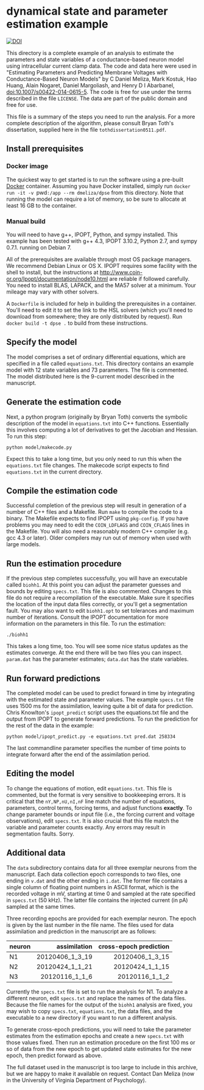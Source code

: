 # dynamical state and parameter estimation example

[![DOI](https://zenodo.org/badge/85078265.svg)](https://zenodo.org/badge/latestdoi/85078265)

This directory is a complete example of an analysis to estimate the parameters
and state variables of a conductance-based neuron model using intracellular
current clamp data. The code and data here were used in "Estimating Parameters
and Predicting Membrane Voltages with Conductance-Based Neuron Models" by C
Daniel Meliza, Mark Kostuk, Hao Huang, Alain Nogaret, Daniel Margoliash, and
Henry D I Abarbanel,
[doi:10.1007/s00422-014-0615-5](http://doi.org/10.1007/s00422-014-0615-5). The
code is free for use under the terms described in the file `LICENSE`. The data
are part of the public domain and free for use.

This file is a summary of the steps you need to run the analysis. For a
more complete description of the algorithm, please consult Bryan Toth's
dissertation, supplied here in the file `tothdissertation0511.pdf`.


## Install prerequisites

### Docker image

The quickest way to get started is to run the software using a pre-built
[Docker](https://www.docker.com/) container. Assuming you have Docker installed,
simply run `docker run -it -v `pwd`:/app --rm dmeliza/dpse` from this directory.
Note that running the model can require a lot of memory, so be sure to allocate
at least 16 GB to the container.

### Manual build

You will need to have g++, IPOPT, Python, and sympy installed. This
example has been tested with g++ 4.3, IPOPT 3.10.2, Python 2.7, and
sympy 0.7.1. running on Debian 7.

All of the prerequisites are available through most OS package managers.
We recommend Debian Linux or OS X. IPOPT requires some facility with the
shell to install, but the instructions at
<http://www.coin-or.org/Ipopt/documentation/node10.html> are reliable if
followed carefully. You need to install BLAS, LAPACK, and the MA57
solver at a minimum. Your mileage may vary with other solvers.

A `Dockerfile` is included for help in building the prerequisites in a
container. You'll need to edit it to set the link to the HSL solvers (which
you'll need to download from somewhere; they are only distributed by request).
Run `docker build -t dpse .` to build from these instructions.

## Specify the model

The model comprises a set of ordinary differential equations, which are
specified in a file called `equations.txt`. This directory contains an
example model with 12 state variables and 73 parameters. The file is
commented. The model distributed here is the 9-current model described
in the manuscript.

## Generate the estimation code

Next, a python program (originally by Bryan Toth) converts the symbolic
description of the model in `equations.txt` into C++ functions.
Essentially this involves computing a lot of derivatives to get the
Jacobian and Hessian. To run this step:

``` {.example}
python model/makecode.py
```

Expect this to take a long time, but you only need to run this when the
`equations.txt` file changes. The makecode script expects to find
`equations.txt` in the current directory.

## Compile the estimation code

Successful completion of the previous step will result in generation of
a number of C++ files and a Makefile. Run `make` to compile the code to
a binary. The Makefile expects to find IPOPT using `pkg-config`. If you
have problems you may need to edit the `COIN_LDFLAGS` and `COIN_CFLAGS`
lines in the Makefile. You will also need a reasonably modern C++
compiler (e.g. gcc 4.3 or later). Older compilers may run out of memory
when used with large models.

## Run the estimation procedure

If the previous step completes successfully, you will have an executable
called `biohh1`. At this point you can adjust the parameter guesses and
bounds by editing `specs.txt`. This file is also commented. Changes to
this file do not require a recompilation of the executable. Make sure it
specifies the location of the input data files correctly, or you'll get
a segmentation fault. You may also want to edit `biohh1.opt` to set
tolerances and maximum number of iterations. Consult the IPOPT
documentation for more information on the parameters in this file. To
run the estimation:

``` {.example}
./biohh1
```

This takes a long time, too. You will see some nice status updates as
the estimates converge. At the end there will be two files you can
inspect. `param.dat` has the parameter estimates; `data.dat` has the
state variables.

## Run forward predictions

The completed model can be used to predict forward in time by
integrating with the estimated state and parameter values. The example
`specs.txt` file uses 1500 ms for the assimilation, leaving quite a bit
of data for prediction. Chris Knowlton's `ipopt_predict` script uses the
equations.txt file and the output from IPOPT to generate forward
predictions. To run the prediction for the rest of the data in the
example:

``` {.example}
python model/ipopt_predict.py -e equations.txt pred.dat 258334
```

The last commandline parameter specifies the number of time points to
integrate forward after the end of the assimilation period.

## Editing the model

To change the equations of motion, edit `equations.txt`. This file is
commented, but the format is very sensitive to bookkeeping errors. It is
critical that the `nY,NP,nU,nI,nF` line match the number of equations,
parameters, control terms, forcing terms, and adjust functions
**exactly**. To change parameter bounds or input file (i.e., the forcing
current and voltage observations), edit `specs.txt`. It is also crucial
that this file match the variable and parameter counts exactly. Any
errors may result in segmentation faults. Sorry.

## Additional data

The `data` subdirectory contains data for all three exemplar neurons
from the manuscript. Each data collection epoch corresponds to two
files, one ending in `v.dat` and the other ending in `i.dat`. The former
file contains a single column of floating point numbers in ASCII format,
which is the recorded voltage in mV, starting at time 0 and sampled at
the rate specified in `specs.txt` (50 kHz). The latter file contains the
injected current (in pA) sampled at the same times.

Three recording epochs are provided for each exemplar neuron. The epoch
is given by the last number in the file name. The files used for data
assimilation and prediction in the manuscript are as follows:

|neuron |   assimilation  |   cross-epoch prediction|
|-------|----------------:|------------------------:|
  N1  |     20120406_1_3_19 |  20120406_1_3_15
  N2  |     20120424_1_1_21 |  20120424_1_1_15
  N3  |     20120116_1_1_6  |  20120116_1_1_2

Currently the `specs.txt` file is set to run the analysis for N1. To
analyze a different neuron, edit `specs.txt` and replace the names of
the data files. Because the file names for the output of the `biohh1`
analysis are fixed, you may wish to copy `specs.txt`, `equations.txt`,
the data files, and the executable to a new directory if you want to run
a different analysis.

To generate cross-epoch predictions, you will need to take the parameter
estimates from the estimation epochs and create a new `specs.txt` with
those values fixed. Then run an estimation procedure on the first 100 ms
or so of data from the new epoch to get updated state estimates for the
new epoch, then predict forward as above.

The full dataset used in the manuscript is too large to include in this
archive, but we are happy to make it available on request. Contact Dan
Meliza (now in the University of Virginia Department of Psychology).
